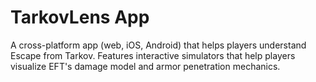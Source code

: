 # TarkovLens App

A cross-platform app (web, iOS, Android) that helps players understand Escape from Tarkov. Features interactive simulators that help players visualize EFT's damage model and armor penetration mechanics.
